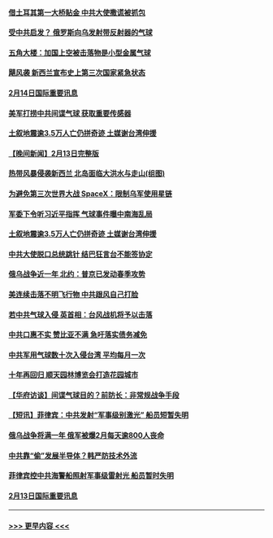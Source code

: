 #### [借土耳其第一大桥贴金 中共大使撒谎被抓包](../pages/prog202/a103649039.md?t=02142144) 
#### [受中共启发？ 俄罗斯向乌发射带反射器的气球](../pages/prog202/a103649045.md?t=02142144) 
#### [五角大楼：加国上空被击落物是小型金属气球](../pages/prog202/a103649048.md?t=02142144) 
#### [飓风袭 新西兰宣布史上第三次国家紧急状态](../pages/prog202/a103649027.md?t=02142144) 
#### [2月14日国际重要讯息](../pages/prog202/a103649026.md?t=02142144) 
#### [美军打捞中共间谍气球 获取重要传感器](../pages/prog202/a103648924.md?t=02142144) 
#### [土叙地震逾3.5万人亡仍拼奇迹 土媒谢台湾伸援](../pages/prog202/a103648804.md?t=02142144) 
#### [【晚间新闻】2月13日完整版](../pages/prog202/a103648792.md?t=02142144) 
#### [热带风暴侵袭新西兰 北岛面临大洪水与走山(组图)](../pages/prog202/a103648781.md?t=02142144) 
#### [为避免第三次世界大战 SpaceX：限制乌军使用星链](../pages/prog202/a103648805.md?t=02142144) 
#### [军委下令听习近平指挥 气球事件曝中南海乱局](../pages/prog202/a103648692.md?t=02142144) 
#### [土叙地震逾3.5万人亡仍拼奇迹 土媒谢台湾伸援](../pages/prog202/a103648772.md?t=02142144) 
#### [中共大使脱口总统跳针 结巴狂言台不能签协定](../pages/prog202/a103648766.md?t=02142144) 
#### [俄乌战争近一年 北约：普京已发动春季攻势](../pages/prog202/a103648719.md?t=02142144) 
#### [美连续击落不明飞行物 中共跟风自己打脸](../pages/prog202/a103648718.md?t=02142144) 
#### [若中共气球入侵 英首相：台风战机将予以击落](../pages/prog202/a103648717.md?t=02142144) 
#### [中共口惠不实 赞比亚不满 急吁落实债务减免](../pages/prog202/a103648581.md?t=02142144) 
#### [中共军用气球数十次入侵台湾 平均每月一次](../pages/prog202/a103648506.md?t=02142144) 
#### [十年再回归 顺天园林博览会打造花园城市](../pages/prog202/a103648494.md?t=02142144) 
#### [【华府访谈】间谍气球目的？前防长：非常规战争手段](../pages/prog202/a103648478.md?t=02142144) 
#### [【短讯】菲律宾：中共发射“军事级别激光” 船员短暂失明](../pages/prog202/a103648480.md?t=02142144) 
#### [俄乌战争将满一年 俄军被爆2月每天逾800人丧命](../pages/prog202/a103648308.md?t=02142144) 
#### [中共靠“偷”发展半导体？韩严防技术外流](../pages/prog202/a103648288.md?t=02142144) 
#### [菲律宾控中共海警船照射军事级雷射光 船员暂时失明](../pages/prog202/a103648270.md?t=02142144) 
#### [2月13日国际重要讯息](../pages/prog202/a103648272.md?t=02142144) 

----
#### [ >>> 更早内容 <<< ](../indexes/prog202-earlier.md)
